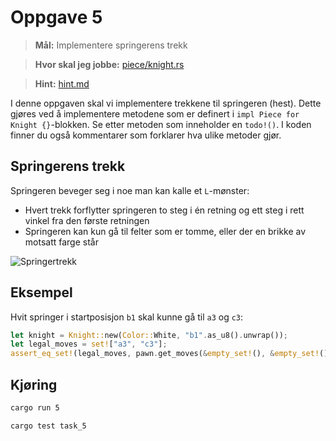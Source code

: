 # Oppgave 5
> **Mål:** Implementere springerens trekk

> **Hvor skal jeg jobbe:** [piece/knight.rs](piece/knight.rs)

> **Hint:** [hint.md](./hint.md)

I denne oppgaven skal vi implementere trekkene til springeren (hest). Dette gjøres ved å implementere metodene som 
er definert i `impl Piece for Knight {}`-blokken. Se etter metoden som inneholder en `todo!()`. I koden finner du 
også kommentarer som forklarer hva ulike metoder gjør.

## Springerens trekk
Springeren beveger seg i noe man kan kalle et `L`-mønster:
- Hvert trekk forflytter springeren to steg i én retning og ett steg i rett vinkel fra den
  første retningen
- Springeren kan kun gå til felter som er tomme, eller der en brikke av motsatt farge står

![Springertrekk](../../images/moves/knight.gif)

## Eksempel
Hvit springer i startposisjon `b1` skal kunne gå til `a3` og `c3`:

```rust
let knight = Knight::new(Color::White, "b1".as_u8().unwrap());
let legal_moves = set!["a3", "c3"];
assert_eq_set!(legal_moves, pawn.get_moves(&empty_set!(), &empty_set!());
```

## Kjøring
```bash
cargo run 5
```
```bash
cargo test task_5
```
